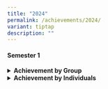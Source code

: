 ```yaml
---
title: "2024"
permalink: /achievements/2024/
variant: tiptap
description: ""
---
```

<h4>Semester 1</h4>
<div data-type="detailGroup" class="isomer-accordion isomer-accordion-white">
<details class="isomer-details">
<summary><strong>Achievement by Group</strong>
</summary>
<div data-type="detailsContent" class="isomer-details-content">
<p></p>
<table style="minWidth: 75px">
<colgroup>
<col>
<col>
<col>
</colgroup>
<tbody>
<tr>
<th rowspan="1" colspan="1">
<p>Competition</p>
</th>
<th rowspan="1" colspan="1">
<p>Dept/CCA</p>
</th>
<th rowspan="1" colspan="1">
<p>Achievement</p>
</th>
</tr>
<tr>
<td rowspan="3" colspan="1">
<p>National School Games (NSG)</p>
</td>
<td rowspan="1" colspan="1">
<p>Volleyball
<br>(Senior Boys)</p>
</td>
<td rowspan="1" colspan="1">
<p>16th out of 28
<br>
</p>
</td>
</tr>
<tr>
<td rowspan="1" colspan="1">
<p>Volleyball
<br>(Senior Girls)</p>
</td>
<td rowspan="1" colspan="1">
<p>15th&nbsp; out of 31</p>
</td>
</tr>
<tr>
<td rowspan="1" colspan="1">
<p>Softball
<br>(Senior Boys)</p>
</td>
<td rowspan="1" colspan="1">
<p>3rd in Position
<br>(Pool A)</p>
</td>
</tr>
<tr>
<td rowspan="1" colspan="1">
<p>Company award 2023</p>
</td>
<td rowspan="1" colspan="1">
<p>Girls' Brigade
<br>41st Coy</p>
</td>
<td rowspan="1" colspan="1">
<p>Gold</p>
</td>
</tr>
<tr>
<td rowspan="4" colspan="1">
<p>Singapore Youth Festival (SYF)
<br>Arts Presentation
<br>
</p>
</td>
<td rowspan="1" colspan="1">
<p>International Dance&nbsp;</p>
</td>
<td rowspan="1" colspan="1">
<p>Accomplishment&nbsp;</p>
</td>
</tr>
<tr>
<td rowspan="1" colspan="1">
<p>Choir</p>
</td>
<td rowspan="1" colspan="1">
<p>Distinction</p>
</td>
</tr>
<tr>
<td rowspan="1" colspan="1">
<p>Guzheng</p>
</td>
<td rowspan="1" colspan="1">
<p>Distinction</p>
</td>
</tr>
<tr>
<td rowspan="1" colspan="1">
<p>AngKlung&nbsp;</p>
</td>
<td rowspan="1" colspan="1">
<p>Distinction</p>
</td>
</tr>
<tr>
<td rowspan="1" colspan="1">
<p>Wits &amp; Words: Inter-school Debate Champion 2024&nbsp;</p>
</td>
<td rowspan="1" colspan="1">
<p>Primary 5 &amp; 6
<br>Debate Team
<br>
<br>
</p>
</td>
<td rowspan="1" colspan="1">
<p>Participation</p>
</td>
</tr>
</tbody>
</table>
</div>
</details>
<details class="isomer-details">
<summary><strong>Achievement by Individuals</strong>
</summary>
<div data-type="detailsContent" class="isomer-details-content">
<p></p>
<table style="minWidth: 75px">
<colgroup>
<col>
<col>
<col>
</colgroup>
<tbody>
<tr>
<th rowspan="1" colspan="1">
<p>Competition</p>
</th>
<th rowspan="1" colspan="1">
<p>Names</p>
</th>
<th rowspan="1" colspan="1">
<p>Achievement</p>
</th>
</tr>
<tr>
<td rowspan="1" colspan="1">
<p>Tamil Language Competition</p>
</td>
<td rowspan="1" colspan="1">
<p>Saravanan Ponnavvi</p>
</td>
<td rowspan="1" colspan="1">
<p>One Of The Top 6 Entries</p>
</td>
</tr>
<tr>
<td rowspan="1" colspan="1">
<p>Boys' Brigade 69 -
<br>Best Boy Award&nbsp; 2024</p>
</td>
<td rowspan="1" colspan="1">
<p>Dorotheus Koh Chian Yee</p>
</td>
<td rowspan="1" colspan="1">
<p>Honourable Award For Boys' Brigade</p>
</td>
</tr>
<tr>
<td rowspan="2" colspan="1">
<p>Junior Brigadier Brooch</p>
</td>
<td rowspan="1" colspan="1">
<p>Seow Jiaxuan</p>
</td>
<td rowspan="1" colspan="1">
<p>Honourable Award For Girls' Brigade</p>
</td>
</tr>
<tr>
<td rowspan="1" colspan="1">
<p>Seow Jiaqi</p>
</td>
<td rowspan="1" colspan="1">
<p>Honourable Award For Girls' Brigade</p>
</td>
</tr>
<tr>
<td rowspan="5" colspan="1">
<p>National Chinese Challenge 2024</p>
</td>
<td rowspan="1" colspan="1">
<p>Tan Jun Han</p>
</td>
<td rowspan="1" colspan="1">
<p>Individual Outstanding Performance Award</p>
</td>
</tr>
<tr>
<td rowspan="1" colspan="1">
<p>Sam Hao Yu</p>
</td>
<td rowspan="1" colspan="1">
<p>Participation</p>
</td>
</tr>
<tr>
<td rowspan="1" colspan="1">
<p>Jayden Rex Xu Zichen</p>
</td>
<td rowspan="1" colspan="1">
<p>Participation</p>
</td>
</tr>
<tr>
<td rowspan="1" colspan="1">
<p>Seng Ming En</p>
</td>
<td rowspan="1" colspan="1">
<p>Participation</p>
</td>
</tr>
<tr>
<td rowspan="1" colspan="1">
<p>Jiang Dongchen</p>
</td>
<td rowspan="1" colspan="1">
<p>Participation</p>
</td>
</tr>
<tr>
<td rowspan="12" colspan="1">
<p>Tirukkural Vizha 2024 (Poem Recitation)</p>
</td>
<td rowspan="1" colspan="1">
<p>Ramamoorthi Harshini</p>
</td>
<td rowspan="1" colspan="1">
<p>1st Prize</p>
</td>
</tr>
<tr>
<td rowspan="1" colspan="1">
<p>Kadar Meera Falisha</p>
</td>
<td rowspan="1" colspan="1">
<p>2nd Prize</p>
</td>
</tr>
<tr>
<td rowspan="1" colspan="1">
<p>Chandrasekar Deekshita</p>
</td>
<td rowspan="1" colspan="1">
<p>Motivational Award</p>
</td>
</tr>
<tr>
<td rowspan="1" colspan="1">
<p>Kamatchinathan Manish</p>
</td>
<td rowspan="1" colspan="1">
<p>Motivational Award</p>
</td>
</tr>
<tr>
<td rowspan="1" colspan="1">
<p>Dayanithi Karthikeyan</p>
</td>
<td rowspan="1" colspan="1">
<p>Participation</p>
</td>
</tr>
<tr>
<td rowspan="1" colspan="1">
<p>Stalin Kiran Jeevakaniyan</p>
</td>
<td rowspan="1" colspan="1">
<p>Participation</p>
</td>
</tr>
<tr>
<td rowspan="1" colspan="1">
<p>Saravanan Ponnavvi</p>
</td>
<td rowspan="1" colspan="1">
<p>Participation</p>
</td>
</tr>
<tr>
<td rowspan="1" colspan="1">
<p>Selvadurai Sahana</p>
</td>
<td rowspan="1" colspan="1">
<p>Participation</p>
</td>
</tr>
<tr>
<td rowspan="1" colspan="1">
<p>Balakumar Rathisornam</p>
</td>
<td rowspan="1" colspan="1">
<p>Participation</p>
</td>
</tr>
<tr>
<td rowspan="1" colspan="1">
<p>Subburaman Abinaya</p>
</td>
<td rowspan="1" colspan="1">
<p>Participation</p>
</td>
</tr>
<tr>
<td rowspan="1" colspan="1">
<p>Saleem Sharleez Fathima</p>
</td>
<td rowspan="1" colspan="1">
<p>Participation</p>
</td>
</tr>
<tr>
<td rowspan="1" colspan="1">
<p>Saravanakumar Swethasri</p>
</td>
<td rowspan="1" colspan="1">
<p>Participation</p>
</td>
</tr>
<tr>
<td rowspan="5" colspan="1">
<p>Tamil Language Competition 2024</p>
</td>
<td rowspan="1" colspan="1">
<p>Prabu David Maharajan</p>
</td>
<td rowspan="1" colspan="1">
<p>Participation</p>
</td>
</tr>
<tr>
<td rowspan="1" colspan="1">
<p>Lakshitha Vijayan</p>
</td>
<td rowspan="1" colspan="1">
<p>Participation</p>
</td>
</tr>
<tr>
<td rowspan="1" colspan="1">
<p>Parasuraman Shai Vaedhaanth</p>
</td>
<td rowspan="1" colspan="1">
<p>Participation</p>
</td>
</tr>
<tr>
<td rowspan="1" colspan="1">
<p>Kavin Balaji</p>
</td>
<td rowspan="1" colspan="1">
<p>Participation</p>
</td>
</tr>
<tr>
<td rowspan="1" colspan="1">
<p>Sarah Musfirah Binte Abdul Aziz</p>
</td>
<td rowspan="1" colspan="1">
<p>Participation</p>
</td>
</tr>
<tr>
<td rowspan="4" colspan="1">
<p>Spelling Bee 2024</p>
</td>
<td rowspan="1" colspan="1">
<p>Saravanan Ponnavvi</p>
</td>
<td rowspan="1" colspan="1">
<p>1st Round</p>
</td>
</tr>
<tr>
<td rowspan="1" colspan="1">
<p>Kamatchinathan Manish</p>
</td>
<td rowspan="1" colspan="1">
<p>1st Round</p>
</td>
</tr>
<tr>
<td rowspan="1" colspan="1">
<p>Srinivasan Suhanasri</p>
</td>
<td rowspan="1" colspan="1">
<p>1st Round</p>
</td>
</tr>
<tr>
<td rowspan="1" colspan="1">
<p>Shakthi Yogi Elamaran</p>
</td>
<td rowspan="1" colspan="1">
<p>1st Round</p>
</td>
</tr>
<tr>
<td rowspan="4" colspan="1">
<p>Chinnanchiru Mago 2024</p>
</td>
<td rowspan="1" colspan="1">
<p>Chellasamy Dharun</p>
</td>
<td rowspan="1" colspan="1">
<p>2nd Round &amp;
<br>Special Prize</p>
</td>
</tr>
<tr>
<td rowspan="1" colspan="1">
<p>Raman Sagana</p>
</td>
<td rowspan="1" colspan="1">
<p>2nd Round</p>
</td>
</tr>
<tr>
<td rowspan="1" colspan="1">
<p>Sadhana Lakshmanan</p>
</td>
<td rowspan="1" colspan="1">
<p>2nd Round</p>
</td>
</tr>
<tr>
<td rowspan="1" colspan="1">
<p>Akshira K Viveananth</p>
</td>
<td rowspan="1" colspan="1">
<p>Participation</p>
</td>
</tr>
<tr>
<td rowspan="2" colspan="1">
<p>Kalai Elakiya Vizha 2024</p>
</td>
<td rowspan="1" colspan="1">
<p>Parasuraman Shai Sidhanth</p>
</td>
<td rowspan="1" colspan="1">
<p>Participation</p>
</td>
</tr>
<tr>
<td rowspan="1" colspan="1">
<p>Parasuraman Shai Vaedhaanth</p>
</td>
<td rowspan="1" colspan="1">
<p>Participation</p>
</td>
</tr>
<tr>
<td rowspan="7" colspan="1">
<p>Chinnanj Chittukkal 2024</p>
</td>
<td rowspan="1" colspan="1">
<p>Remolin Isshiah Maneksha</p>
</td>
<td rowspan="1" colspan="1">
<p>3rd Prize</p>
</td>
</tr>
<tr>
<td rowspan="1" colspan="1">
<p>Smrithi Karthik</p>
</td>
<td rowspan="1" colspan="1">
<p>4th Prize</p>
</td>
</tr>
<tr>
<td rowspan="1" colspan="1">
<p>Kavin Balaji</p>
</td>
<td rowspan="1" colspan="1">
<p>5th Prize</p>
</td>
</tr>
<tr>
<td rowspan="1" colspan="1">
<p>Kumaran Indira</p>
</td>
<td rowspan="1" colspan="1">
<p>Consolation</p>
</td>
</tr>
<tr>
<td rowspan="1" colspan="1">
<p>Sadhana Lakshmanan</p>
</td>
<td rowspan="1" colspan="1">
<p>Consolation</p>
</td>
</tr>
<tr>
<td rowspan="1" colspan="1">
<p>Kamatchinathan Manish</p>
</td>
<td rowspan="1" colspan="1">
<p>Consolation</p>
</td>
</tr>
<tr>
<td rowspan="1" colspan="1">
<p>Remolin Isshiah Maneksha</p>
</td>
<td rowspan="1" colspan="1">
<p>Consolation</p>
</td>
</tr>
<tr>
<td rowspan="1" colspan="1">
<p>Navarasa Medai 2024
<br>(E Book Creation)</p>
</td>
<td rowspan="1" colspan="1">
<p>Kavinesh Vijayan</p>
</td>
<td rowspan="1" colspan="1">
<p>3rd Position</p>
</td>
</tr>
<tr>
<td rowspan="1" colspan="1">
<p>Thithikkum Thamizhe Tl Competition</p>
</td>
<td rowspan="1" colspan="1">
<p>Varun Kumar</p>
</td>
<td rowspan="1" colspan="1">
<p>3rd Position</p>
</td>
</tr>
<tr>
<td rowspan="1" colspan="1">
<p>4-Duan Cudgel</p>
</td>
<td rowspan="1" colspan="1">
<p>Siow Wayler</p>
</td>
<td rowspan="1" colspan="1">
<p>8th Position</p>
</td>
</tr>
<tr>
<td rowspan="5" colspan="1">
<p>Raffles Mathematical Olympiad</p>
</td>
<td rowspan="1" colspan="1">
<p>Ng Kang Hao</p>
</td>
<td rowspan="1" colspan="1">
<p>Junior Category - Distinction</p>
</td>
</tr>
<tr>
<td rowspan="1" colspan="1">
<p>Gurung Riyaz</p>
</td>
<td rowspan="1" colspan="1">
<p>Junior Category - Distinction</p>
</td>
</tr>
<tr>
<td rowspan="1" colspan="1">
<p>Tsing Xue Qian</p>
</td>
<td rowspan="1" colspan="1">
<p>Junior Category - Distinction</p>
</td>
</tr>
<tr>
<td rowspan="1" colspan="1">
<p>Varunkumar Arivuvel</p>
</td>
<td rowspan="1" colspan="1">
<p>Junior Category -
<br>Merit</p>
</td>
</tr>
<tr>
<td rowspan="1" colspan="1">
<p>Choo Zheng Jie</p>
</td>
<td rowspan="1" colspan="1">
<p>Junior Category -
<br>Merit</p>
</td>
</tr>
</tbody>
</table>
</div>
</details>
</div>
<p></p>
<p></p>
<p></p>